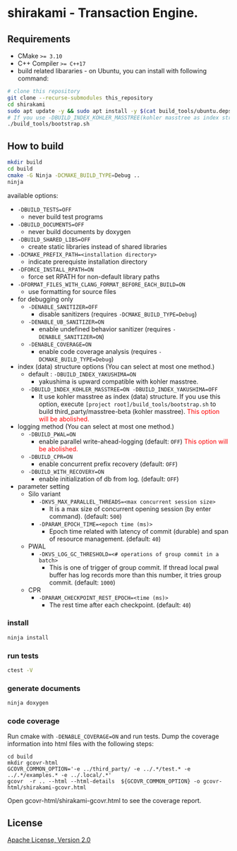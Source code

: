 # shirakami - Transaction Engine.

## Requirements

* CMake `>= 3.10`
* C++ Compiler `>= C++17`
* build related libararies - on Ubuntu, you can install with following command:

```sh
# clone this repository
git clone --recurse-submodules this_repository
cd shirakami
sudo apt update -y && sudo apt install -y $(cat build_tools/ubuntu.deps)
# If you use -DBUILD_INDEX_KOHLER_MASSTREE(kohler masstree as index structure), it builds third_party/masstree-beta
./build_tools/bootstrap.sh
```

## How to build

```sh
mkdir build
cd build
cmake -G Ninja -DCMAKE_BUILD_TYPE=Debug ..
ninja
```

available options:
* `-DBUILD_TESTS=OFF`
   * never build test programs
* `-DBUILD_DOCUMENTS=OFF`
   * never build documents by doxygen
* `-DBUILD_SHARED_LIBS=OFF`
   * create static libraries instead of shared libraries
* `-DCMAKE_PREFIX_PATH=<installation directory>`
   * indicate prerequiste installation directory
* `-DFORCE_INSTALL_RPATH=ON`
   * force set RPATH for non-default library paths
* `-DFORMAT_FILES_WITH_CLANG_FORMAT_BEFORE_EACH_BUILD=ON`
   * use formatting for source files
* for debugging only
  * `-DENABLE_SANITIZER=OFF` 
     * disable sanitizers (requires `-DCMAKE_BUILD_TYPE=Debug`)
  * `-DENABLE_UB_SANITIZER=ON`
     * enable undefined behavior sanitizer (requires `-DENABLE_SANITIZER=ON`)
  * `-DENABLE_COVERAGE=ON`
     * enable code coverage analysis (requires `-DCMAKE_BUILD_TYPE=Debug`)
* index (data) structure options (You can select at most one method.)
  * default : `-DBUILD_INDEX_YAKUSHIMA=ON`
     * yakushima is upward compatible with kohler masstree.
  * `-DBUILD_INDEX_KOHLER_MASSTREE=ON -DBUILD_INDEX_YAKUSHIMA=OFF`
     * It use kohler masstree as index (data) structure. 
     If you use this option, execute `[project root]/build_tools/bootstrap.sh` to build third_party/masstree-beta 
  (kohler masstree).
     <font color="red">This option will be abolished.</font>
* logging method (You can select at most one method.)
  * `-DBUILD_PWAL=ON` 
     * enable parallel write-ahead-logging (default: `OFF`)
     <font color="red">This option will be abolished.</font>
  * `-DBUILD_CPR=ON` 
     * enable concurrent prefix recovery (default: `OFF`)
  * `-DBUILD_WITH_RECOVERY=ON` 
     * enable initialization of db from log. (default: `OFF`)
* parameter setting
  * Silo variant
    * `-DKVS_MAX_PARALLEL_THREADS=<max concurrent session size>` 
       * It is a max size of concurrent opening session (by 
  enter command). (default: `500`)
    * `-DPARAM_EPOCH_TIME=<epoch time (ms)>` 
       * Epoch time related with latency of commit (durable) and span of resource 
management. (default: `40`)
  * PWAL
    * `-DKVS_LOG_GC_THRESHOLD=<# operations of group commit in a batch>` 
       * This is one of trigger of group commit. If 
  thread local pwal buffer has log records more than this number, it tries group commit. (default: `1000`)
  * CPR
    * `-DPARAM_CHECKPOINT_REST_EPOCH=<time (ms)>` 
      * The rest time after each checkpoint. (default: `40`)
  
### install 

```sh
ninja install
```

### run tests

```sh
ctest -V
```

### generate documents

```sh
ninja doxygen
```

### code coverage

Run cmake with `-DENABLE_COVERAGE=ON` and run tests.
Dump the coverage information into html files with the following steps:
```
cd build
mkdir gcovr-html
GCOVR_COMMON_OPTION='-e ../third_party/ -e ../.*/test.* -e ../.*/examples.* -e ../.local/.*'
gcovr  -r .. --html --html-details  ${GCOVR_COMMON_OPTION} -o gcovr-html/shirakami-gcovr.html
```
Open gcovr-html/shirakami-gcovr.html to see the coverage report.

## License

[Apache License, Version 2.0](http://www.apache.org/licenses/LICENSE-2.0)
